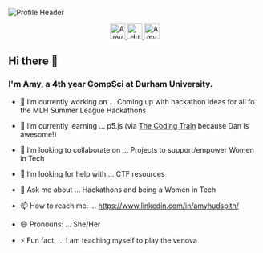 ![Profile Header](https://i.imgur.com/ThvBHyw.png)

<p align='center'>
<a href="https://dev.to/huddlespith">
  <img src="https://d2fltix0v2e0sb.cloudfront.net/dev-badge.svg" alt="Amy Hudspith's DEV Profile" height="30" width="30">
</a>

<a href="https://www.instagram.com/huddlespith/">
  <img src="https://i.imgur.com/blSCfcN.png" alt="Huddlespith Instagram" height="30" width="30">
</a>

<a href="https://www.linkedin.com/in/amyhudspith/">
  <img src="https://uxwing.com/wp-content/themes/uxwing/download/10-brands-and-social-media/linkedin-square.png" alt="Amy Hudspith's LinkedIn Profile" height="30" width="30">
</a>

</p>

## Hi there 👋

### I'm Amy, a 4th year CompSci at Durham University.

-   🔭 I’m currently working on ... Coming up with hackathon ideas for all fo the MLH Summer League Hackathons


-   🌱 I’m currently learning ... p5.js (via [The Coding Train](https://thecodingtrain.com) because Dan is awesome!)

-   👯 I’m looking to collaborate on ... Projects to support/empower Women in Tech

-   🤔 I’m looking for help with ... CTF resources

-   💬 Ask me about ... Hackathons and being a Women in Tech

-   📫 How to reach me: ... <https://www.linkedin.com/in/amyhudspith/>

-   😄 Pronouns: ... She/Her

-   ⚡ Fun fact: ... I am teaching myself to play the venova
